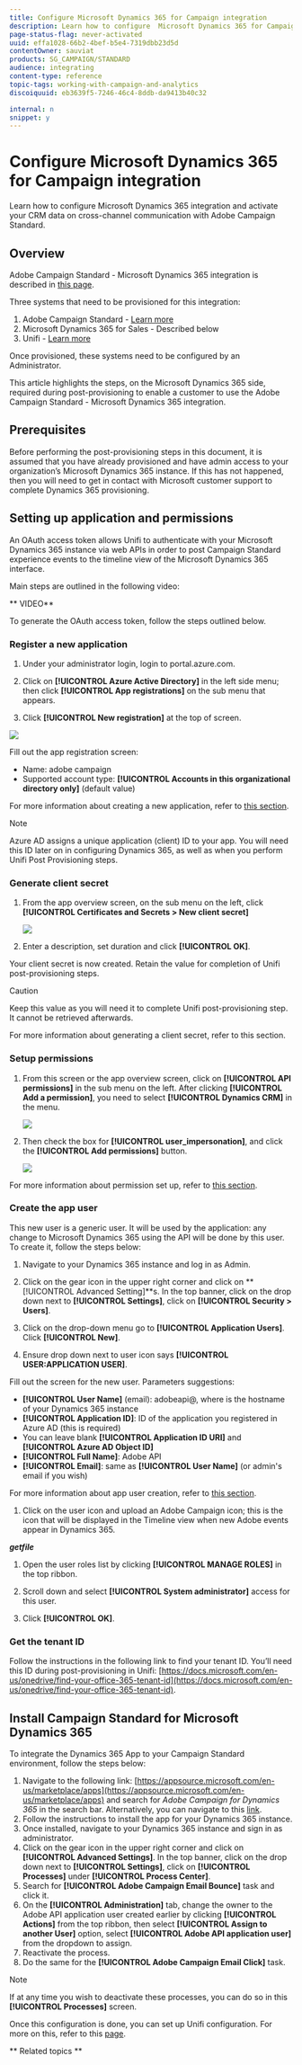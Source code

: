 ```yaml
---
title: Configure Microsoft Dynamics 365 for Campaign integration
description: Learn how to configure  Microsoft Dynamics 365 for Campaign integration.
page-status-flag: never-activated
uuid: effa1028-66b2-4bef-b5e4-7319dbb23d5d
contentOwner: sauviat
products: SG_CAMPAIGN/STANDARD
audience: integrating
content-type: reference
topic-tags: working-with-campaign-and-analytics
discoiquuid: eb3639f5-7246-46c4-8ddb-da9413b40c32

internal: n
snippet: y
---
```


# Configure Microsoft Dynamics 365 for Campaign integration

Learn how to configure Microsoft Dynamics 365 integration and activate your CRM data on cross-channel communication with Adobe Campaign Standard.

## Overview

Adobe Campaign Standard - Microsoft Dynamics 365 integration is described in [this page](https://helpx.adobe.com/campaign/kb/acs-ms-dynamics.html).

Three systems that need to be provisioned for this integration: 

1. Adobe Campaign Standard - [Learn more](https://helpx.adobe.com/campaign/kb/ms-dynamics-adobe-io.html)
1. Microsoft Dynamics 365 for Sales - Described below
1. Unifi - [Learn more](https://helpx.adobe.com/campaign/kb/unifi-configuration.html)

Once provisioned, these systems need to be configured by an Administrator.

This article highlights the steps, on the Microsoft Dynamics 365 side, required during post-provisioning to enable a customer to use the Adobe Campaign Standard - Microsoft Dynamics 365 integration. 

## Prerequisites

Before performing the post-provisioning steps in this document, it is assumed that you have already provisioned and have admin access to your organization’s Microsoft Dynamics 365 instance.  If this has not happened, then you will need to get in contact with Microsoft customer support to complete Dynamics 365 provisioning.

## Setting up application and permissions

An OAuth access token allows Unifi to authenticate with your Microsoft Dynamics 365 instance via web APIs in order to post Campaign Standard experience events to the timeline view of the Microsoft Dynamics 365 interface. 

Main steps are outlined in the following video:

** VIDEO**

To generate the OAuth access token, follow the steps outlined below.

### Register a new application

1. Under your administrator login, login to portal.azure.com.  

1. Click on **[!UICONTROL Azure Active Directory]** in the left side menu; then click **[!UICONTROL App registrations]** on the sub menu that appears. 

1. Click **[!UICONTROL New registration]** at the top of screen.

![](assets/MSdynACSIntegration-7.png)

Fill out the app registration screen:

* Name: adobe campaign
* Supported account type: **[!UICONTROL Accounts in this organizational directory only]** (default value)

 For more information about creating a new application, refer to [this section](https://docs.microsoft.com/en-us/azure/active-directory/develop/quickstart-register-app).

>[!NOTE]
>
>Azure AD assigns a unique application (client) ID to your app. You will need this ID later on in configuring Dynamics 365, as well as when you perform Unifi Post Provisioning steps.

### Generate client secret

1. From the app overview screen, on the sub menu on the left, click **[!UICONTROL Certificates and Secrets > New client secret]**

    ![](assets/MSdynACSIntegration-8.png)

1. Enter a description, set duration and click **[!UICONTROL OK]**.

Your client secret is now created.  Retain the value for completion of Unifi post-provisioning steps.

>[!CAUTION]
>
>Keep this value as you will need it to complete Unifi post-provisioning step. It cannot be retrieved afterwards.

For more information about generating a client secret, refer to this section.

### Setup permissions

1. From this screen or the app overview screen, click on **[!UICONTROL API permissions]** in the sub menu on the left.  After clicking **[!UICONTROL Add a permission]**,  you need to select **[!UICONTROL Dynamics CRM]** in the menu.

    ![](assets/MSdynACSIntegration-9.png)

1. Then check the box for **[!UICONTROL user_impersonation]**, and click the **[!UICONTROL Add permissions]** button.

    ![](assets/MSdynACSIntegration-10.png)

For more information about permission set up, refer to [this section](https://docs.microsoft.com/en-us/azure/active-directory/develop/quickstart-configure-app-access-web-apis#add-permissions-to-access-web-apis).

### Create the app user

This new user is a generic user. It will be used by the application: any change to Microsoft Dynamics 365 using the API will be done by this user. To create it, follow the steps below:

1. Navigate to your Dynamics 365 instance and log in as Admin.

1. Click on the gear icon in the upper right corner and click on **[!UICONTROL Advanced Setting]**s. In the top banner, click on the drop down next to **[!UICONTROL Settings]**, click on **[!UICONTROL Security > Users]**.

1. Click on the drop-down menu go to **[!UICONTROL Application Users]**. Click **[!UICONTROL New]**.

1. Ensure drop down next to user icon says **[!UICONTROL USER:APPLICATION USER]**.

Fill out the screen for the new user.  Parameters suggestions:

* **[!UICONTROL User Name]** (email): adobeapi@<hostname>, where <hostname> is the hostname of your Dynamics 365 instance
* **[!UICONTROL Application ID]**: ID of the application you registered in Azure AD (this is required)
* You can leave blank **[!UICONTROL Application ID URI]** and **[!UICONTROL Azure AD Object ID]**
* **[!UICONTROL Full Name]**: Adobe API
* **[!UICONTROL Email]**: same as **[!UICONTROL User Name]** (or admin's email if you wish)

For more information about app user creation, refer to [this section](https://docs.microsoft.com/en-gb/power-platform/admin/create-users-assign-online-security-roles#create-an-application-user).

1. Click on the user icon and upload an Adobe Campaign icon; this is the icon that will be displayed in the Timeline view when new Adobe events appear in Dynamics 365.

***getfile***

1. Open the user roles list by clicking **[!UICONTROL MANAGE ROLES]** in the top ribbon. 

1. Scroll down and select **[!UICONTROL System administrator]** access for this user. 

1. Click **[!UICONTROL OK]**.

### Get the tenant ID

Follow the instructions in the following link to find your tenant ID.  You’ll need this ID during post-provisioning in Unifi: [https://docs.microsoft.com/en-us/onedrive/find-your-office-365-tenant-id](https://docs.microsoft.com/en-us/onedrive/find-your-office-365-tenant-id).

## Install Campaign Standard for Microsoft Dynamics 365

To integrate the Dynamics 365 App to your Campaign Standard environment, follow the steps below:

1. Navigate to the following link: [https://appsource.microsoft.com/en-us/marketplace/apps](https://appsource.microsoft.com/en-us/marketplace/apps) and search for _Adobe Campaign for Dynamics 365_ in the search bar.
Alternatively, you can navigate to this [link](https://appsource.microsoft.com/en-us/product/dynamics-365/adobecampaign.re4snj-a4n7-5t6y-a14br-d5d1b?flightCodes=adobesignhide&tab=Overview).
1. Follow the instructions to install the app for your Dynamics 365 instance.
1. Once installed, navigate to your Dynamics 365 instance and sign in as administrator.
1. Click on the gear icon in the upper right corner and click on **[!UICONTROL Advanced Settings]**. In the top banner, click on the drop down next to **[!UICONTROL Settings]**, click on **[!UICONTROL Processes]** under **[!UICONTROL Process Center]**.
1. Search for **[!UICONTROL Adobe Campaign Email Bounce]** task and click it.
1. On the **[!UICONTROL Administration]** tab, change the owner to the Adobe API application user created earlier by clicking **[!UICONTROL Actions]** from the top ribbon, then select **[!UICONTROL Assign to another User]** option, select **[!UICONTROL Adobe API application user]** from the dropdown to assign.
1. Reactivate the process.
1. Do the same for the **[!UICONTROL Adobe Campaign Email Click]** task. 

>[!NOTE]
>
>If at any time you wish to deactivate these processes, you can do so in this **[!UICONTROL Processes]** screen.

Once this configuration is done, you can set up Unifi configuration. For more on this, refer to this [page](https://helpx.adobe.com/campaign/kb/acs-ms-dynamics.html).


** Related topics ** 